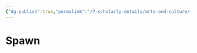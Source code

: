 ```yaml
---
{"dg-publish":true,"permalink":"/7-scholarly-details/arts-and-culture/titles/spawn/","noteIcon":""}
---
```


# Spawn

